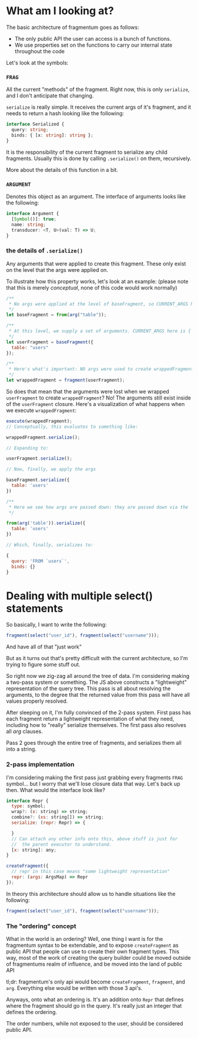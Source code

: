 # What am I looking at?

The basic architecture of fragmentum goes as follows:

- The only public API the user can access is a bunch of functions.
- We use properties set on the functions to carry our internal state throughout the code

Let's look at the symbols:

### `FRAG`

All the current "methods" of the fragment. Right now, this is only `serialize`, and I don't anticipate that changing.

`serialize` is really simple. It receives the current args of it's fragment, and it needs to return a hash looking like the following:

```ts
interface Serialized {
  query: string;
  binds: { [x: string]: string };
}
```

It is the responsibility of the current fragment to serialize any child fragments. Usually this is done by calling `.serialize()` on them, recursively.

More about the details of this function in a bit.

### `ARGUMENT`

Denotes this object as an argument. The interface of arguments looks like the following:

```ts
interface Argument {
  [Symbol()]: true;
  name: string;
  transducer: <T, U>(val: T) => U;
}
```

### the details of `.serialize()`

Any arguments that were applied to create this fragment. These only exist on the level that the args were applied on.

To illustrate how this property works, let's look at an example: (please note that this is merely _conceptual_, none of this code would work normally)

```js
/**
 * No args were applied at the level of baseFragment, so CURRENT_ARGS here is {}
 */
let baseFragment = from(arg("table"));

/**
 * At this level, we supply a set of arguments. CURRENT_ARGS here is { table: 'users' };
 */
let userFragment = baseFragment({
  table: "users"
});

/**
 * Here's what's important: NO args were used to create wrappedFragment, so CURRENT_ARGS here goes back to {};
 */
let wrappedFragment = fragment(userFragment);
```

So does that mean that the arguments were lost when we wrapped `userFragment` to create `wrappedFragment`? No!
The arguments still exist inside of the `userFragment` closure. Here's a visualization of what happens when we execute
`wrappedFragment`:

```js
execute(wrappedFragment);
// Conceptually, this evaluates to something like:

wrappedFragment.serialize();

// Expanding to:

userFragment.serialize();

// Now, finally, we apply the args

baseFragment.serialize({
  table: 'users'
})

/**
 * Here we see how args are passed down: they are passed down via the `serialize` methods.
 */

from(arg('table')).serialize({
  table: 'users'
})

// Which, finally, serializes to:

{
  query: 'FROM `users`',
  binds: {}
}
```

# Dealing with multiple select() statements

So basically, I want to write the following:

```js
fragment(select("user_id"), fragment(select("username")));
```

And have all of that "just work"

But as it turns out that's pretty difficult with the current architecture, so I'm trying to figure some stuff out.

So right now we zig-zag all around the tree of data. I'm considering making a two-pass system or something. The JS above
constructs a "lightweight" representation of the query tree. This pass is all about resolving the arguments, to the degree that
the returned value from this pass will have all values properly resolved.

After sleeping on it, I'm fully convinced of the 2-pass system. First pass has each fragment return a lightweight representation of
what they need, including how to "really" serialize themselves. The first pass also resolves all _arg_ clauses.

Pass 2 goes through the entire tree of fragments, and serializes them all into a string.

### 2-pass implementation

I'm considering making the first pass just grabbing every fragments `FRAG` symbol... but I worry that we'll lose closure data that
way. Let's back up then. What would the interface look like?

```js
interface Repr {
  type: symbol;
  wrap?: (x: string) => string;
  combine?: (xs: string[]) => string;
  serialize: (repr: Repr) => {

  }
  // Can attach any other info onto this, above stuff is just for
  //  the parent executor to understand.
  [x: string]: any;
}

createFragment({
  // repr in this case means "some lightweight representation"
  repr: (args: ArgsMap) => Repr
});
```

In theory this architecture should allow us to handle situations like the following:

```js
fragment(select("user_id"), fragment(select("username")));
```

### The "ordering" concept

What in the world is an ordering? Well, one thing I want is for the fragmentum syntax to be extendable, and to expose `createFragment`
as public API that people can use to create their own fragment types. This way, most of the work of creating the query builder could
be moved outside of fragmentums realm of influence, and be moved into the land of public API

tl;dr: fragmentum's only api would become `createFragment`, `fragment`, and `arg`. Everything else would be written with those
3 api's.

Anyways, onto what an ordering is. It's an addition onto `Repr` that defines where the fragment should go in the query.
It's really just an integer that defines the ordering.

The order numbers, while not exposed to the user, should be considered public API.
